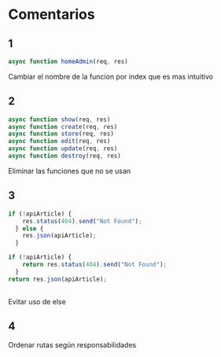 # Comentarios

## 1 

```js
async function homeAdmin(req, res)
```
Cambiar el nombre de la funcion por index que es mas intuitivo

## 2

```js
async function show(req, res) 
async function create(req, res) 
async function store(req, res) 
async function edit(req, res) 
async function update(req, res)
async function destroy(req, res)
```

Eliminar las funciones que no se usan

## 3

```js
if (!apiArticle) {
    res.status(404).send("Not Found");
  } else {
    res.json(apiArticle);
  }

if (!apiArticle) {
    return res.status(404).send("Not Found");
  } 
return res.json(apiArticle);
  
```

Evitar uso de else

## 4 

Ordenar rutas según responsabilidades



